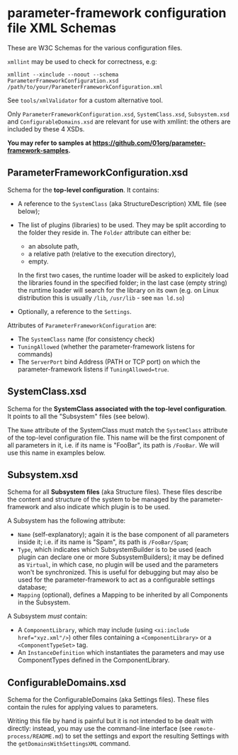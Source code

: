 # parameter-framework configuration file XML Schemas

These are W3C Schemas for the various configuration files.

`xmllint` may be used to check for correctness, e.g:

    xmllint --xinclude --noout --schema ParameterFrameworkConfiguration.xsd /path/to/your/ParameterFrameworkConfiguration.xml

See `tools/xmlValidator` for a custom alternative tool.

Only `ParameterFrameworkConfiguration.xsd`, `SystemClass.xsd`, `Subsystem.xsd` and
`ConfigurableDomains.xsd` are relevant for use with xmllint: the others are
included by these 4 XSDs.

**You may refer to samples at
<https://github.com/01org/parameter-framework-samples>.**

## ParameterFrameworkConfiguration.xsd

Schema for the **top-level configuration**.  It contains:

- A reference to the `SystemClass` (aka StructureDescription) XML file (see
  below);
- The list of plugins (libraries) to be used. They may be split according to
the folder they reside in. The `Folder` attribute can either be:
    
    - an absolute path,
    - a relative path (relative to the execution directory),
    - empty.
    
    In the first two cases, the runtime loader will be asked to explicitely load
    the libraries found in the specified folder; in the last case (empty string)
    the runtime loader will search for the library on its own (e.g. on Linux
    distribution this is usually `/lib`, `/usr/lib` - see `man ld.so`)
- Optionally, a reference to the `Settings`.

Attributes of `ParameterFrameworkConfiguration` are:

- The `SystemClass` name (for consistency check)
- `TuningAllowed` (whether the parameter-framework listens for commands)
- The `ServerPort` bind Address (PATH or TCP port) on which the parameter-framework listens if
  `TuningAllowed=true`.

## SystemClass.xsd

Schema for the **SystemClass associated with the top-level configuration**.  It
points to all the "Subsystem" files (see below).

The `Name` attribute of the SystemClass must match the `SystemClass` attribute
of the top-level configuration file. This name will be the first component of
all parameters in it, i.e. if its name is "FooBar", its path is `/FooBar`. We
will use this name in examples below.

## Subsystem.xsd

Schema for all **Subsystem files** (aka Structure files).  These files describe the
content and structure of the system to be managed by the parameter-framework
and also indicate which plugin is to be used.

A Subsystem has the following attribute:

- `Name` (self-explanatory); again it is the base component of all parameters
  inside it; i.e. if its name is "Spam", its path is `/FooBar/Spam`;
- `Type`, which indicates which SubsystemBuilder is to be used (each plugin can
  declare one or more SubsystemBuilders); it may be defined as `Virtual`, in
  which case, no plugin will be used and the parameters won't be synchronized.
  This is useful for debugging but may also be used for the parameter-framework
  to act as a configurable settings database;
- `Mapping` (optional), defines a Mapping to be inherited by all Components in
  the Subsystem.

A Subsystem *must* contain:

- A `ComponentLibrary`, which may include (using `<xi:include href="xyz.xml"/>`)
  other files containing a `<ComponentLibrary>` or a `<ComponentTypeSet>` tag.
- An `InstanceDefinition` which instantiates the parameters and may use
  ComponentTypes defined in the ComponentLibrary.

## ConfigurableDomains.xsd

Schema for the ConfigurableDomains (aka Settings files).  These files contain
the rules for applying values to parameters.

Writing this file by hand is painful but it is not intended to be dealt
with directly: instead, you may use the command-line interface (see
`remote-process/README.md`) to set the settings and export the resulting
Settings with the `getDomainsWithSettingsXML` command.
